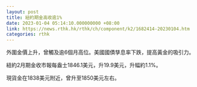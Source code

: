 ```yaml
---
layout: post
title: 紐約期金高收逾1%
date: 2023-01-04 05:14:10.000000000 +08:00
link: https://news.rthk.hk/rthk/ch/component/k2/1682414-20230104.htm
categories: rthk
---
```


外圍金價上升，曾觸及逾6個月高位。美國國債孳息率下跌，提高黃金的吸引力。

紐約2月期金收市報每盎士1846.1美元，升19.9美元，升幅約1.1%。

現貨金在1838美元附近，曾升至1850美元左右。
